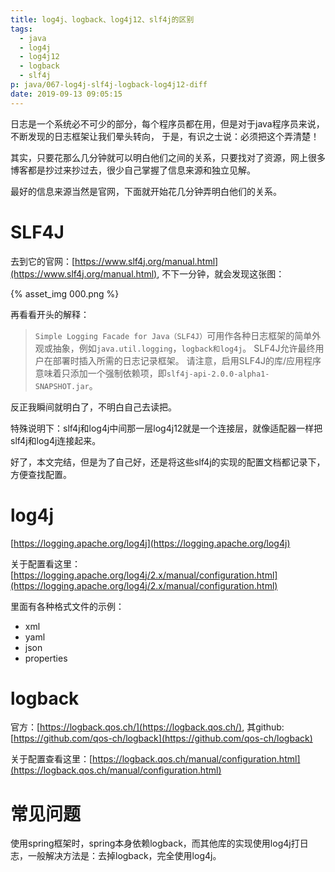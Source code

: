 ```yaml
---
title: log4j、logback、log4j12、slf4j的区别
tags:
  - java
  - log4j
  - log4j12
  - logback
  - slf4j
p: java/067-log4j-slf4j-logback-log4j12-diff
date: 2019-09-13 09:05:15
---
```


日志是一个系统必不可少的部分，每个程序员都在用，但是对于java程序员来说，不断发现的日志框架让我们晕头转向，
于是，有识之士说：必须把这个弄清楚！

其实，只要花那么几分钟就可以明白他们之间的关系，只要找对了资源，网上很多博客都是抄过来抄过去，很少自己掌握了信息来源和独立见解。

最好的信息来源当然是官网，下面就开始花几分钟弄明白他们的关系。

# SLF4J

去到它的官网：[https://www.slf4j.org/manual.html](https://www.slf4j.org/manual.html), 不下一分钟，就会发现这张图：

{% asset_img 000.png %}

再看看开头的解释：
> `Simple Logging Facade for Java（SLF4J）`可用作各种日志框架的简单外观或抽象，例如`java.util.logging`，`logback和log4j`。 SLF4J允许最终用户在部署时插入所需的日志记录框架。 请注意，启用SLF4J的库/应用程序意味着只添加一个强制依赖项，即`slf4j-api-2.0.0-alpha1-SNAPSHOT.jar`。

反正我瞬间就明白了，不明白自己去读把。

特殊说明下：slf4j和log4j中间那一层log4j12就是一个连接层，就像适配器一样把slf4j和log4j连接起来。

好了，本文完结，但是为了自己好，还是将这些slf4j的实现的配置文档都记录下，方便查找配置。

# log4j

[https://logging.apache.org/log4j](https://logging.apache.org/log4j)

关于配置看这里：[https://logging.apache.org/log4j/2.x/manual/configuration.html](https://logging.apache.org/log4j/2.x/manual/configuration.html)

里面有各种格式文件的示例：

* xml
* yaml
* json
* properties

# logback

官方：[https://logback.qos.ch/](https://logback.qos.ch/), 其github: [https://github.com/qos-ch/logback](https://github.com/qos-ch/logback)

关于配置查看这里：[https://logback.qos.ch/manual/configuration.html](https://logback.qos.ch/manual/configuration.html)


# 常见问题

使用spring框架时，spring本身依赖logback，而其他库的实现使用log4j打日志，一般解决方法是：去掉logback，完全使用log4j。



